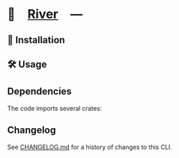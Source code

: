 # 🌊 [River] —

## 🚀 Installation

## 🛠️ Usage

## Dependencies

The code imports several crates:

[River]: HTTPS://github.com/CodeEditorLand/River

## Changelog

See [CHANGELOG.md](CHANGELOG.md) for a history of changes to this CLI.
